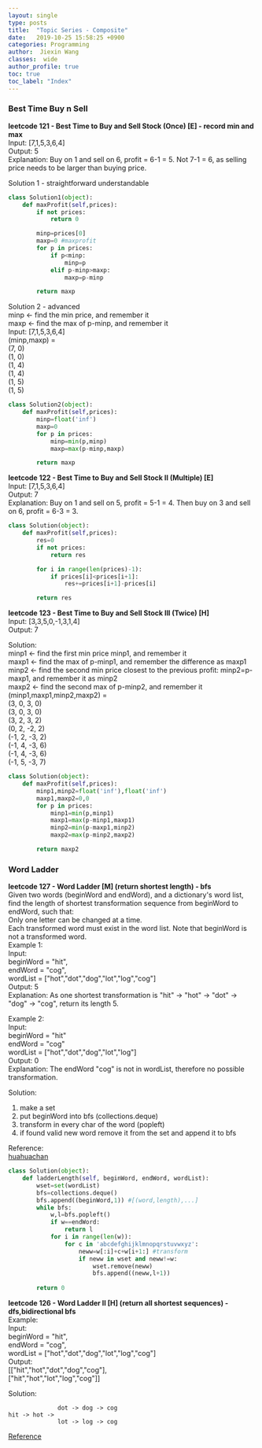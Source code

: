```yaml
---
layout: single
type: posts
title:  "Topic Series - Composite"
date:   2019-10-25 15:58:25 +0900
categories: Programming
author:  Jiexin Wang
classes:  wide
author_profile: true
toc: true
toc_label: "Index"
---
```


### Best Time Buy n Sell

**leetcode 121 - Best Time to Buy and Sell Stock (Once) [E] - record min and max** <br/>
Input: [7,1,5,3,6,4] <br/>
Output: 5 <br/>
Explanation: Buy on 1 and sell on 6, profit = 6-1 = 5. Not 7-1 = 6, as selling price needs to be larger than buying price. <br/>

Solution 1 - straightforward understandable <br/>
```python      
class Solution1(object):
    def maxProfit(self,prices):
        if not prices:
            return 0

        minp=prices[0]
        maxp=0 #maxprofit
        for p in prices:
            if p<minp:
                minp=p
            elif p-minp>maxp:
                maxp=p-minp

        return maxp
```

Solution 2 - advanced <br/>
minp <- find the min price, and remember it <br/>
maxp <- find the max of p-minp, and remember it <br/>
Input: [7,1,5,3,6,4] <br/>
(minp,maxp) = <br/>
(7, 0) <br/>
(1, 0) <br/>
(1, 4) <br/>
(1, 4) <br/>
(1, 5) <br/>
(1, 5) <br/>
```python      
class Solution2(object):
    def maxProfit(self,prices):
        minp=float('inf')
        maxp=0
        for p in prices:
            minp=min(p,minp)
            maxp=max(p-minp,maxp)

        return maxp
```

**leetcode 122 - Best Time to Buy and Sell Stock II (Multiple) [E]** <br/>
Input: [7,1,5,3,6,4] <br/>
Output: 7 <br/>
Explanation: Buy on 1 and sell on 5, profit = 5-1 = 4. Then buy on 3 and sell on 6, profit = 6-3 = 3. <br/>
```python      
class Solution(object):
    def maxProfit(self,prices):
        res=0
        if not prices:
            return res

        for i in range(len(prices)-1):
            if prices[i]<prices[i+1]:
                res+=prices[i+1]-prices[i]

        return res
```

**leetcode 123 - Best Time to Buy and Sell Stock III (Twice) [H]** <br/>
Input: [3,3,5,0,-1,3,1,4] <br/>
Output: 7 <br/>

Solution: <br/>
minp1 <- find the first min price minp1, and remember it <br/>
maxp1 <- find the max of p-minp1, and remember the difference as maxp1 <br/>
minp2 <- find the second min price closest to the previous profit: minp2=p-maxp1, and remember it as minp2<br/>
maxp2 <- find the second max of p-minp2, and remember it<br/>
(minp1,maxp1,minp2,maxp2) = <br/>
(3, 0, 3, 0) <br/>
(3, 0, 3, 0) <br/>
(3, 2, 3, 2) <br/>
(0, 2, -2, 2) <br/>
(-1, 2, -3, 2) <br/>
(-1, 4, -3, 6) <br/>
(-1, 4, -3, 6) <br/>
(-1, 5, -3, 7) <br/>
```python      
class Solution(object):
    def maxProfit(self,prices):
        minp1,minp2=float('inf'),float('inf')
        maxp1,maxp2=0,0
        for p in prices:
            minp1=min(p,minp1)
            maxp1=max(p-minp1,maxp1)
            minp2=min(p-maxp1,minp2)
            maxp2=max(p-minp2,maxp2)

        return maxp2
```

### Word Ladder

**leetcode 127 - Word Ladder [M] (return shortest length) - bfs**  
Given two words (beginWord and endWord), and a dictionary's word list, find the length of shortest transformation sequence from beginWord to endWord, such that:  
Only one letter can be changed at a time.  
Each transformed word must exist in the word list. Note that beginWord is not a transformed word.  
Example 1:  
Input:  
beginWord = "hit",  
endWord = "cog",  
wordList = ["hot","dot","dog","lot","log","cog"]  
Output: 5  
Explanation: As one shortest transformation is "hit" -> "hot" -> "dot" -> "dog" -> "cog",
return its length 5.  

Example 2:  
Input:   
beginWord = "hit"  
endWord = "cog"  
wordList = ["hot","dot","dog","lot","log"]  
Output: 0  
Explanation: The endWord "cog" is not in wordList, therefore no possible transformation.

Solution: <br/>
1. make a set <br/>
2. put beginWord into bfs (collections.deque)  <br/>
3. transform in every char of the word (popleft) <br/>
4. if found valid new word remove it from the set and append it to bfs <br/>

Reference: <br/>
[huahuachan](https://zxi.mytechroad.com/blog/searching/127-word-ladder/)

```python      
class Solution(object):
    def ladderLength(self, beginWord, endWord, wordList):
        wset=set(wordList)
        bfs=collections.deque() 
        bfs.append((beginWord,1)) #[(word,length),...]
        while bfs:
            w,l=bfs.popleft()
            if w==endWord:
                return l
            for i in range(len(w)):
                for c in 'abcdefghijklmnopqrstuvwxyz':
                    neww=w[:i]+c+w[i+1:] #transform            
                    if neww in wset and neww!=w:
                        wset.remove(neww)
                        bfs.append((neww,l+1))
                        
        return 0
```

**leetcode 126 - Word Ladder II [H] (return all shortest sequences) - dfs,bidirectional bfs**  
Example:  
Input:  
beginWord = "hit",  
endWord = "cog",  
wordList = ["hot","dot","dog","lot","log","cog"]  
Output:  
[["hit","hot","dot","dog","cog"],  
  ["hit","hot","lot","log","cog"]]  
  
Solution:  

                  dot -> dog -> cog  
    hit -> hot ->   
                  lot -> log -> cog  

[Reference](https://segmentfault.com/a/1190000015859013)  

